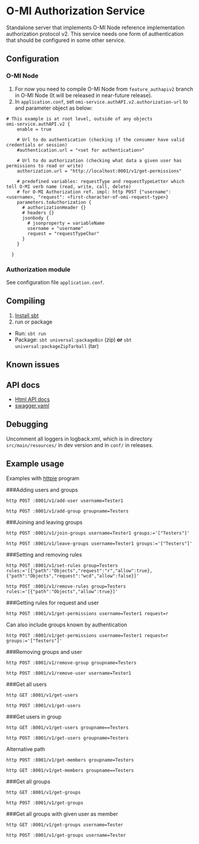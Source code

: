 O-MI Authorization Service
==========================

Standalone server that implements O-MI Node reference implementation authorization protocol v2.
This service needs one form of authentication that should be configured in some other service.


Configuration
--------------

### O-MI Node


1. For now you need to compile O-MI Node from `feature_authapiv2` branch in O-MI Node (It will be released in near-future release).
2. In `application.conf`, set `omi-service.authAPI.v2.authorization-url` to and parameter object as below:
```
# This example is at root level, outside of any objects
omi-service.authAPI.v2 {
    enable = true

    # Url to do authentication (checking if the consumer have valid credentials or session)
    #authentication.url = "<set for authentication>"

    # Url to do authorization (checking what data a given user has permissions to read or write)
    authorization.url = "http://localhost:8001/v1/get-permissions"
    
    # predefined variables: requestType and requestTypeLetter which tell O-MI verb name (read, write, call, delete)
    # for O-MI Authorization ref. impl: http POST {"username": <username>, "request": <first-character-of-omi-request-type>}
    parameters.toAuthorization {
      # authorizationHeader {}
      # headers {}
      jsonbody {
        # jsonproperty = variableName
        username = "username"
        request = "requestTypeChar"
      }
    }

  }
```

### Authorization module

See configuration file `application.conf`.


Compiling
----------

<!-- 2. Run tests: `sbt test`-->
1. [Install sbt](https://www.scala-sbt.org/1.0/docs/Setup.html)
3. run or package
  - Run: `sbt run`
  - Package: `sbt universal:packageBin` (zip) **or** `sbt universal:packageZipTarball` (tar)

Known issues
------------


API docs
-------

* [Html API docs](http://aaltoasia.github.io/O-MI-Authorization/)
* [swagger.yaml](https://github.com/AaltoAsia/O-MI-Authorization/blob/master/swagger.yaml)

Debugging
----------

Uncomment all loggers in logback.xml, which is in directory `src/main/resources/` in dev version and in `conf/` in releases.

Example usage
-------------

Examples with [httpie](https://httpie.org/doc) program

###Adding users and groups

`http POST :8001/v1/add-user username=Tester1`

`http POST :8001/v1/add-group groupname=Testers`

###Joining and leaving groups

`http POST :8001/v1/join-groups username=Tester1 groups:='["Testers"]'`

`http POST :8001/v1/leave-groups username=Tester1 groups:='["Testers"]'`

###Setting and removing rules 

`http POST :8001/v1/set-rules group=Testers rules:='[{"path":"Objects","request":"r","allow":true},{"path":"Objects","request":"wcd","allow":false}]'`

`http POST :8001/v1/remove-rules group=Testers rules:='[{"path":"Objects","allow":true}]'` 

###Getting rules for request and user

`http POST :8001/v1/get-permissions username=Tester1 request=r`

Can also include groups known by authentication

`http POST :8001/v1/get-permissions username=Tester1 request=r groups:='["Testers"]'`

###Removing groups and user

`http POST :8001/v1/remove-group groupname=Testers`

`http POST :8001/v1/remove-user username=Tester1`

###Get all users

`http GET :8001/v1/get-users`

`http POST :8001/v1/get-users`

###Get users in group

`http GET :8001/v1/get-users groupname==Testers`

`http POST :8001/v1/get-users groupname=Testers`

Alternative path

`http POST :8001/v1/get-members groupname=Testers`

`http GET :8001/v1/get-members groupname==Testers`

###Get all groups

`http GET :8001/v1/get-groups`

`http POST :8001/v1/get-groups`

###Get all groups with given user as member

`http GET :8001/v1/get-groups username=Tester`

`http POST :8001/v1/get-groups username=Tester`


